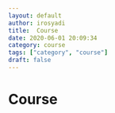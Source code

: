 ```yaml
---
layout: default
author: irosyadi
title:  Course
date: 2020-06-01 20:09:34
category: course
tags: ["category", "course"]
draft: false
---
```


# Course

